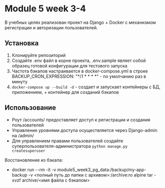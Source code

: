 # Module 5 week 3-4

В учебных целях реализован проект на Django + Docker с механизмом регистрации и авторизации пользователей.

## Установка

1. Клонируйте репозиторий
2. Создайте .env файл в корне проекта, .env.sample являет собой образец готовой конфигурации для тестового запуска 
3. Частота бэкапов настраивается в docker-compose.yml в строке BACKUP_CRON_EXPRESSION: "*/1 * * * *" - по умолчанию раз в минуту
4. `docker-compose up --build -d` - создает и запускает контейнеры с БД, приложением, + контейнер для созданий бэкапов

## Использование
* Роут /accounts/ предоставляет доступ к регистрации и создания пользователей
* Управление уровнями доступа осуществляется через Django-admin на /admin/
* Для управлением правами пользователей создайте суперпользователя-администратора `python manage.py createsuperuser`


Восстановление из бэкапа:
* docker run --rm -it -v module5_week3_pg_data:/backup/my-app-backup -v <полный путь до папки с архивом>:/archive:ro alpine tar -xvzf archive/<имя файла с бэкапом>


